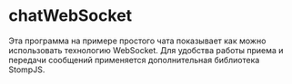 # chatWebSocket
Эта программа на примере простого чата показывает как можно использовать 
технологию WebSocket. Для удобства работы приема и передачи сообщений 
применяется дополнительная библиотека StompJS.